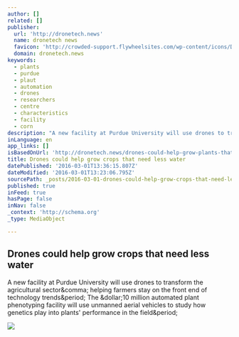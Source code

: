 ```yaml
---
author: []
related: []
publisher:
  url: 'http://dronetech.news'
  name: dronetech news
  favicon: 'http://crowded-support.flywheelsites.com/wp-content/icons/DT-Favicon_News.ico'
  domain: dronetech.news
keywords:
  - plants
  - purdue
  - plaut
  - automation
  - drones
  - researchers
  - centre
  - characteristics
  - facility
  - corn
description: "A new facility at Purdue University will use drones to transform the agricultural sector, helping farmers stay on the front end of technology trends. The $10 million automated plant phenotyping facility will use unmanned aerial vehicles to study how genetics play into plants' performance in the field."
inLanguage: en
app_links: []
isBasedOnUrl: 'http://dronetech.news/drones-could-help-grow-plants-that-need-less-water/864/'
title: Drones could help grow crops that need less water
datePublished: '2016-03-01T13:36:15.807Z'
dateModified: '2016-03-01T13:23:06.795Z'
sourcePath: _posts/2016-03-01-drones-could-help-grow-crops-that-need-less-water.md
published: true
inFeed: true
hasPage: false
inNav: false
_context: 'http://schema.org'
_type: MediaObject

---
```

<article style=""><h1>Drones could help grow crops that need less water</h1><p>A new facility at Purdue University will use drones to transform the agricultural sector&amp;comma; helping farmers stay on the front end of technology trends&amp;period; The &amp;dollar;10 million automated plant phenotyping facility will use unmanned aerial vehicles to study how genetics play into plants' performance in the field&amp;period;</p><img src="http://dronetech.news/wp-content/uploads/2016/03/17638042863_859dd904fd_o.jpg" /></article>